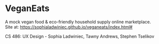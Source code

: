 # VeganEats
A mock vegan food & eco-friendly household supply online marketplace.
Site at: https://sophialadwiniec.github.io/veganeats/index.html# 

CS 486: UX Design - 
Sophia Ladwiniec, Tawny Andrews, Stephen Tselikov
